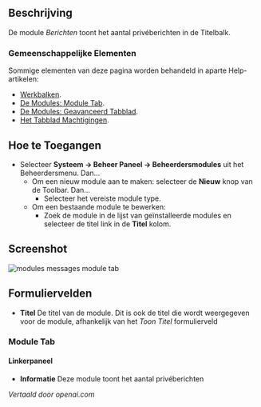 <!-- Filename: Help4.x:Admin_Modules:_Messages  / Display title: Modules: Berichten -->

## Beschrijving

De module *Berichten* toont het aantal privéberichten in de Titelbalk.

### Gemeenschappelijke Elementen

Sommige elementen van deze pagina worden behandeld in aparte Help-artikelen:

* [Werkbalken](jdocmanual?article=help/common-elements/toolbars).
* [De Modules: Module Tab](jdocmanual?article=help/modules/modules-module-tab).
* [De Modules: Geavanceerd Tabblad](jdocmanual?article=help/modules/modules-advanced-tab).
* [Het Tabblad Machtigingen](jdocmanual?article=help/common-elements/edit-permissions).

## Hoe te Toegangen

- Selecteer **Systeem → Beheer Paneel → Beheerdersmodules** uit het
  Beheerdersmenu. Dan...
  - Om een nieuw module aan te maken: selecteer de **Nieuw** knop van de Toolbar. Dan...
    - Selecteer het vereiste module type.
  - Om een bestaande module te bewerken:
    - Zoek de module in de lijst van geïnstalleerde modules en selecteer de
      titel link in de **Titel** kolom.


## Screenshot

![modules messages module tab](../../../nl/images/modules-admin/modules-messages-module-tab.png)

## Formuliervelden

- **Titel** De titel van de module. Dit is ook de titel die wordt weergegeven
  voor de module, afhankelijk van het *Toon Titel* formulierveld

### Module Tab

#### Linkerpaneel

- **Informatie** Deze module toont het aantal privéberichten

*Vertaald door openai.com*

